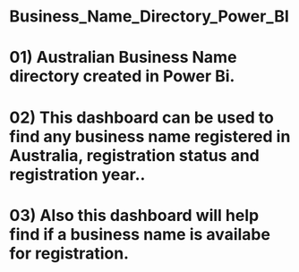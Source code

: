# Business_Name_Directory_Power_BI
# 01) Australian Business Name directory created in Power Bi.
# 02) This dashboard can be used to find any business name registered in Australia, registration status and registration year..
# 03) Also this dashboard will help find if a business name is availabe for registration.


